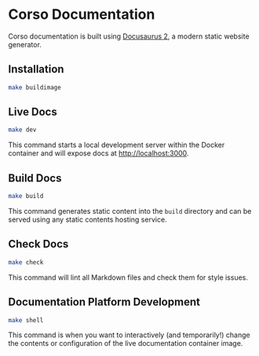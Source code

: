 # Corso Documentation

Corso documentation is built using [Docusaurus 2](https://docusaurus.io/), a modern static website generator.

## Installation

```bash
make buildimage
```

## Live Docs

```bash
make dev
```

This command starts a local development server within the Docker container and will expose docs at [http://localhost:3000](http://localhost:3000).

## Build Docs

```bash
make build
```

This command generates static content into the `build` directory and can be served using any static contents hosting service.

## Check Docs

```bash
make check
```

This command will lint all Markdown files and check them for style issues.

## Documentation Platform Development

```bash
make shell
```

This command is when you want to interactively (and temporarily!) change the contents or
configuration of the live documentation container image.
